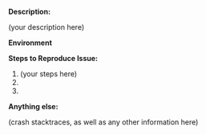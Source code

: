 <!--
 1. IF YOU DON'T FILL OUT THE FOLLOWING INFORMATION WE MAY CLOSE YOUR ISSUE WITHOUT INVESTIGATION
 2. SEARCH EXISTING ISSUES FOR AN ANSWER: https://goo.gl/WiaCcG
 3. See our Common Issues documentation: https://goo.gl/68ntg2
-->

**Description:**
<!-- (write below this line) -->

(your description here)

**Environment**
<!-- Example:
1. What version of the iOS SDK are you using?
2. How did you add the SDK to your project (eg. cocoapods)
 -->



**Steps to Reproduce Issue:**
<!--
  Example:

  1. Visit https://site.com/page.
  2. Wait for prompt to appear.
  3. Click Allow.
  4. Observe issue X, Y, and Z.

  (write below this line) -->

1. (your steps here)
2.
3.

**Anything else:**

(crash stacktraces, as well as any other information here)


<!--
  SEARCH EXISTING ISSUES FOR AN ANSWER: https://goo.gl/WiaCcG
-->
